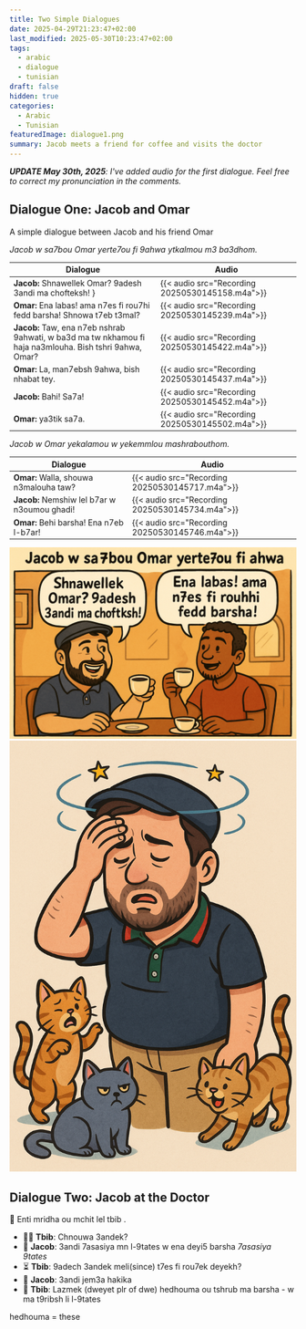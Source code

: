 ```yaml
---
title: Two Simple Dialogues
date: 2025-04-29T21:23:47+02:00
last_modified: 2025-05-30T10:23:47+02:00
tags:
  - arabic
  - dialogue
  - tunisian
draft: false
hidden: true
categories:
  - Arabic
  - Tunisian
featuredImage: dialogue1.png
summary: Jacob meets a friend for coffee and visits the doctor
---
```


_**UPDATE May 30th, 2025**: I've added audio for the first dialogue. Feel free to correct my pronunciation in the comments._

## Dialogue One: Jacob and Omar

A simple dialogue between Jacob and his friend Omar

_Jacob w sa7bou Omar yerte7ou fi 9ahwa ytkalmou m3 ba3dhom._

| Dialogue | Audio |
| --- | --- |
| **Jacob:** Shnawellek Omar? 9adesh 3andi ma chofteksh! } | {{< audio src="Recording 20250530145158.m4a">}} |
| **Omar:** Ena labas! ama n7es fi rou7hi fedd barsha! Shnowa t7eb t3mal? | {{< audio src="Recording 20250530145239.m4a">}} |
| **Jacob:** Taw, ena n7eb nshrab 9ahwati, w ba3d ma tw nkhamou fi haja na3mlouha. Bish tshri 9ahwa, Omar? | {{< audio src="Recording 20250530145422.m4a">}} |
| **Omar:** La, man7ebsh 9ahwa, bish nhabat tey. | {{< audio src="Recording 20250530145437.m4a">}} |
| **Jacob:** Bahi! Sa7a!  | {{< audio src="Recording 20250530145452.m4a">}} |
|   **Omar:** ya3tik sa7a. | {{< audio src="Recording 20250530145502.m4a">}} |



*Jacob w Omar yekalamou w yekemmlou mashrabouthom.*

| Dialogue | Audio |
| --- | --- |
| **Omar:** Walla, shouwa n3malouha taw? | {{< audio src="Recording 20250530145717.m4a">}} |
| **Jacob:** Nemshiw lel b7ar w n3oumou ghadi! | {{< audio src="Recording 20250530145734.m4a">}} |
| **Omar:** Behi barsha! Ena n7eb l-b7ar! | {{< audio src="Recording 20250530145746.m4a">}} |


![Jacob and Omar at the Café](dialogue1.png)
![Jacob at the Doctor](allergies.png)


## Dialogue Two: Jacob at the Doctor

🤒 Enti mridha ou mchit lel tbib .

- 👨‍⚕️ **Tbib**: Chnouwa 3andek?
- 🤕 **Jacob**: 3andi 7asasiya mn l-9tates w ena deyi5 barsha *7asasiya  9tates*
- ⏳ **Tbib**: 9adech 3andek meli(since) t7es fi rou7ek deyekh?
- 🤒 **Jacob**: 3andi jem3a hakika 
- 💊 **Tbib**: Lazmek (dweyet plr of dwe) hedhouma ou tshrub ma barsha - w ma t9ribsh li l-9tates

hedhouma = these  
